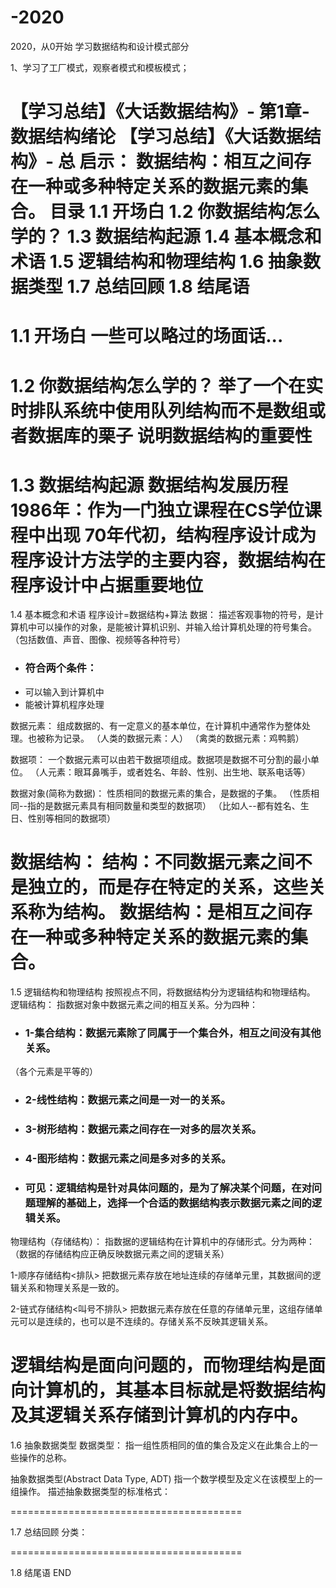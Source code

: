 # -2020
2020，从0开始
学习数据结构和设计模式部分

1、学习了工厂模式，观察者模式和模板模式；



【学习总结】《大话数据结构》- 第1章-数据结构绪论
【学习总结】《大话数据结构》- 总
启示：
数据结构：相互之间存在一种或多种特定关系的数据元素的集合。
目录
1.1 开场白
1.2 你数据结构怎么学的？
1.3 数据结构起源
1.4 基本概念和术语
1.5 逻辑结构和物理结构
1.6 抽象数据类型
1.7 总结回顾
1.8 结尾语
========================================

1.1 开场白
一些可以略过的场面话...
========================================

1.2 你数据结构怎么学的？
举了一个在实时排队系统中使用队列结构而不是数组或者数据库的栗子
说明数据结构的重要性
========================================

1.3 数据结构起源
数据结构发展历程
1986年：作为一门独立课程在CS学位课程中出现
70年代初，结构程序设计成为程序设计方法学的主要内容，数据结构在程序设计中占据重要地位
========================================

1.4 基本概念和术语
程序设计=数据结构+算法
数据：
描述客观事物的符号，是计算机中可以操作的对象，是能被计算机识别、并输入给计算机处理的符号集合。
（包括数值、声音、图像、视频等各种符号）
- ### 符合两个条件：
- 可以输入到计算机中
- 能被计算机程序处理

数据元素：
组成数据的、有一定意义的基本单位，在计算机中通常作为整体处理。也被称为记录。
（人类的数据元素：人）
（禽类的数据元素：鸡鸭鹅）

数据项：
一个数据元素可以由若干数据项组成。数据项是数据不可分割的最小单位。
（人元素：眼耳鼻嘴手，或者姓名、年龄、性别、出生地、联系电话等）

数据对象(简称为数据)：
性质相同的数据元素的集合，是数据的子集。
（性质相同--指的是数据元素具有相同数量和类型的数据项）
（比如人--都有姓名、生日、性别等相同的数据项）

数据结构：
结构：不同数据元素之间不是独立的，而是存在特定的关系，这些关系称为结构。
数据结构：是相互之间存在一种或多种特定关系的数据元素的集合。
========================================

1.5 逻辑结构和物理结构
按照视点不同，将数据结构分为逻辑结构和物理结构。
逻辑结构：
指数据对象中数据元素之间的相互关系。分为四种：

- ### 1-集合结构：数据元素除了同属于一个集合外，相互之间没有其他关系。
（各个元素是平等的）
- ### 2-线性结构：数据元素之间是一对一的关系。
- ### 3-树形结构：数据元素之间存在一对多的层次关系。
- ### 4-图形结构：数据元素之间是多对多的关系。
- ### 可见：逻辑结构是针对具体问题的，是为了解决某个问题，在对问题理解的基础上，选择一个合适的数据结构表示数据元素之间的逻辑关系。

物理结构（存储结构）：
指数据的逻辑结构在计算机中的存储形式。分为两种：
（数据的存储结构应正确反映数据元素之间的逻辑关系）

1-顺序存储结构<排队>
把数据元素存放在地址连续的存储单元里，其数据间的逻辑关系和物理关系是一致的。


2-链式存储结构<叫号不排队>
把数据元素存放在任意的存储单元里，这组存储单元可以是连续的，也可以是不连续的。存储关系不反映其逻辑关系。


逻辑结构是面向问题的，而物理结构是面向计算机的，其基本目标就是将数据结构及其逻辑关系存储到计算机的内存中。
========================================

1.6 抽象数据类型
数据类型：
指一组性质相同的值的集合及定义在此集合上的一些操作的总称。


抽象数据类型(Abstract Data Type, ADT)
指一个数学模型及定义在该模型上的一组操作。
描述抽象数据类型的标准格式：


========================================

1.7 总结回顾
分类：


========================================

1.8 结尾语
END
